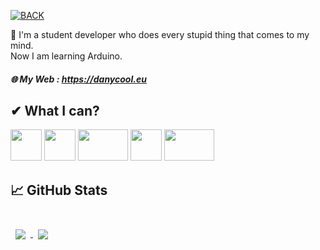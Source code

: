 [![BACK](https://raw.githubusercontent.com/DanyCoolDev/DanyCoolDev/master/bck.png)](https://danycool.eu)

👋 I'm a student developer who does every stupid thing that comes to my mind.
</br>
Now I am learning Arduino.
##### 🌐 My Web : https://danycool.eu

## ✔ What I can?
<img src="https://raw.githubusercontent.com/DanyCoolDev/DanyCoolDev/master/js.png" width="50" height="50"> <img src="https://raw.githubusercontent.com/DanyCoolDev/DanyCoolDev/master/java1.png" width="50" height="50"> <img src="https://raw.githubusercontent.com/DanyCoolDev/DanyCoolDev/main/php1.png" width="80" height="50"> <img src="https://raw.githubusercontent.com/DanyCoolDev/DanyCoolDev/master/html.png" width="50" height="50"> <img src="https://raw.githubusercontent.com/DanyCoolDev/DanyCoolDev/main/c%23.png" width="80" height="50">



## &#x1f4c8; GitHub Stats

<br>

<a href="https://github.com/DanyCoolDev">
  <img align="center" style="margin:0.5rem" src="https://github-readme-stats.vercel.app/api/top-langs/?username=DanyCoolDev&title_color=ffffff&text_color=c9cacc&icon_color=4AB197&bg_color=1A2B34" />
</a>

<a href="https://github.com/DanyCoolDev">
  <img align="center" style="margin:0.5rem" src="https://github-readme-stats.vercel.app/api?username=DanyCoolDev&title_color=ffffff&text_color=c9cacc&icon_color=4AB197&bg_color=1A2B34"/>
</a>

<br>
<br>
